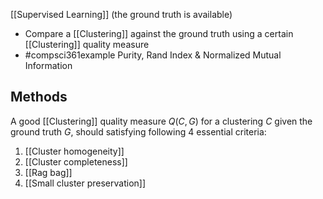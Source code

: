 [[Supervised Learning]] (the ground truth is available)
- Compare a [[Clustering]] against the ground truth using a certain [[Clustering]] quality measure
- #compsci361example Purity, Rand Index & Normalized Mutual Information
## Methods
A good [[Clustering]] quality measure $Q(C,G)$ for a clustering $C$ given the ground truth $G$, should satisfying following 4 essential criteria:
1. [[Cluster homogeneity]]
2. [[Cluster completeness]]
3. [[Rag bag]]
4. [[Small cluster preservation]]